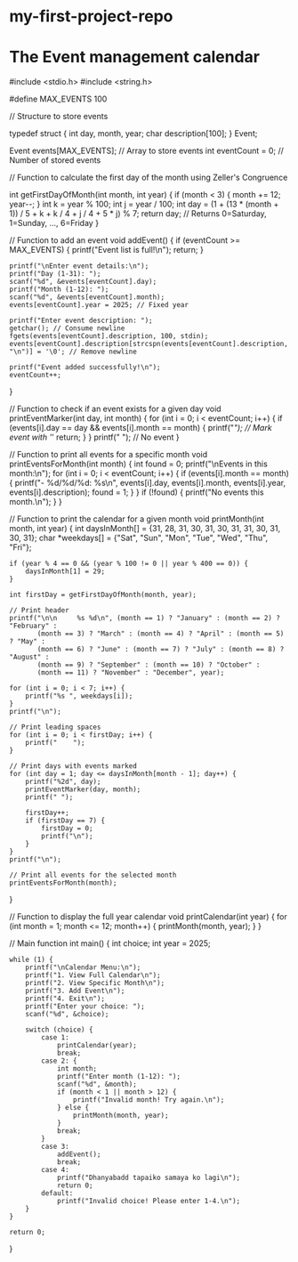 # my-first-project-repo
# The Event management calendar

#include <stdio.h>
#include <string.h>

#define MAX_EVENTS 100

// Structure to store events

typedef struct {
    int day, month, year;
    char description[100];
} Event;

Event events[MAX_EVENTS]; // Array to store events
int eventCount = 0;       // Number of stored events

// Function to calculate the first day of the month using Zeller's Congruence

int getFirstDayOfMonth(int month, int year) {
    if (month < 3) {
        month += 12;
        year--;
    }
    int k = year % 100;
    int j = year / 100;
    int day = (1 + (13 * (month + 1)) / 5 + k + k / 4 + j / 4 + 5 * j) % 7;
    return day; // Returns 0=Saturday, 1=Sunday, ..., 6=Friday
}

// Function to add an event
void addEvent() {
    if (eventCount >= MAX_EVENTS) {
        printf("Event list is full!\n");
        return;
    }

    printf("\nEnter event details:\n");
    printf("Day (1-31): ");
    scanf("%d", &events[eventCount].day);
    printf("Month (1-12): ");
    scanf("%d", &events[eventCount].month);
    events[eventCount].year = 2025; // Fixed year

    printf("Enter event description: ");
    getchar(); // Consume newline
    fgets(events[eventCount].description, 100, stdin);
    events[eventCount].description[strcspn(events[eventCount].description, "\n")] = '\0'; // Remove newline

    printf("Event added successfully!\n");
    eventCount++;
}

// Function to check if an event exists for a given day
void printEventMarker(int day, int month) {
    for (int i = 0; i < eventCount; i++) {
        if (events[i].day == day && events[i].month == month) {
            printf("*"); // Mark event with '*'
            return;
        }
    }
    printf(" "); // No event
}

// Function to print all events for a specific month
void printEventsForMonth(int month) {
    int found = 0;
    printf("\nEvents in this month:\n");
    for (int i = 0; i < eventCount; i++) {
        if (events[i].month == month) {
            printf("- %d/%d/%d: %s\n", events[i].day, events[i].month, events[i].year, events[i].description);
            found = 1;
        }
    }
    if (!found) {
        printf("No events this month.\n");
    }
}

// Function to print the calendar for a given month
void printMonth(int month, int year) {
    int daysInMonth[] = {31, 28, 31, 30, 31, 30, 31, 31, 30, 31, 30, 31};
    char *weekdays[] = {"Sat", "Sun", "Mon", "Tue", "Wed", "Thu", "Fri"};

    if (year % 4 == 0 && (year % 100 != 0 || year % 400 == 0)) {
        daysInMonth[1] = 29;
    }

    int firstDay = getFirstDayOfMonth(month, year);

    // Print header
    printf("\n\n     %s %d\n", (month == 1) ? "January" : (month == 2) ? "February" : 
           (month == 3) ? "March" : (month == 4) ? "April" : (month == 5) ? "May" : 
           (month == 6) ? "June" : (month == 7) ? "July" : (month == 8) ? "August" : 
           (month == 9) ? "September" : (month == 10) ? "October" : 
           (month == 11) ? "November" : "December", year);

    for (int i = 0; i < 7; i++) {
        printf("%s ", weekdays[i]);
    }
    printf("\n");

    // Print leading spaces
    for (int i = 0; i < firstDay; i++) {
        printf("    ");
    }

    // Print days with events marked
    for (int day = 1; day <= daysInMonth[month - 1]; day++) {
        printf("%2d", day);
        printEventMarker(day, month);
        printf(" ");
        
        firstDay++;
        if (firstDay == 7) {
            firstDay = 0;
            printf("\n");
        }
    }
    printf("\n");

    // Print all events for the selected month
    printEventsForMonth(month);
}

// Function to display the full year calendar
void printCalendar(int year) {
    for (int month = 1; month <= 12; month++) {
        printMonth(month, year);
    }
}

// Main function
int main() {
    int choice;
    int year = 2025;

    while (1) {
        printf("\nCalendar Menu:\n");
        printf("1. View Full Calendar\n");
        printf("2. View Specific Month\n");
        printf("3. Add Event\n");
        printf("4. Exit\n");
        printf("Enter your choice: ");
        scanf("%d", &choice);

        switch (choice) {
            case 1:
                printCalendar(year);
                break;
            case 2: {
                int month;
                printf("Enter month (1-12): ");
                scanf("%d", &month);
                if (month < 1 || month > 12) {
                    printf("Invalid month! Try again.\n");
                } else {
                    printMonth(month, year);
                }
                break;
            }
            case 3:
                addEvent();
                break;
            case 4:
                printf("Dhanyabadd tapaiko samaya ko lagi\n");
                return 0;
            default:
                printf("Invalid choice! Please enter 1-4.\n");
        }
    }

    return 0;
}

